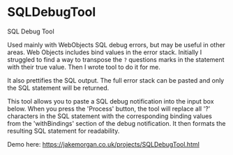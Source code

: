 # SQLDebugTool
SQL Debug Tool

Used mainly with WebObjects SQL debug errors, but may be useful in other areas.  Web Objects includes bind values in the error stack.  Initially I struggled to find a way to transpose the `?` questions marks in the statement with their true value.  Then I wrote tool to do it for me.

It also prettifies the SQL output.  The full error stack can be pasted and only the SQL statement will be returned.

This tool allows you to paste a SQL debug notification into the input box below. 
When you press the 'Process' button, the tool will replace all '?' characters in the SQL statement with the corresponding binding values from the 'withBindings' section of the debug notification. It then formats the resulting SQL statement for readability.

Demo here:  https://jakemorgan.co.uk/projects/SQLDebugTool.html
